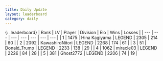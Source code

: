 ```yaml
---
title: Daily Update
layout: leaderboard
category: daily
---
```


{: .leaderboard}
| Rank | LV | Player | Division | Elo | Wins | Losses |
| --- | --- | --- | --- | --- | --- | --- |
| <span data-change="0">1</span> | 1475 | <span title="ID: 315148">Hina Kagiyama</span> | LEGEND | <span data-change="13">2305</span> | <span data-change="3">214</span> | <span data-change="0">60</span> |
| <span data-change="0">2</span> | 2092 | <span title="ID: 164871">KawashiroNitori</span> | LEGEND | <span data-change="0">2268</span> | <span data-change="0">174</span> | <span data-change="0">61</span> |
| <span data-change="0">3</span> | 51 | <span title="ID: 515520">Donald_Trump</span> | LEGEND | <span data-change="0">2233</span> | <span data-change="0">138</span> | <span data-change="0">29</span> |
| <span data-change="0">4</span> | 1062 | <span title="ID: 416373">miracle03</span> | LEGEND | <span data-change="0">2226</span> | <span data-change="3">84</span> | <span data-change="1">28</span> |
| <span data-change="0">5</span> | 381 | <span title="ID: 336637">Ghost2772</span> | LEGEND | <span data-change="0">2206</span> | <span data-change="0">74</span> | <span data-change="0">19</span> |